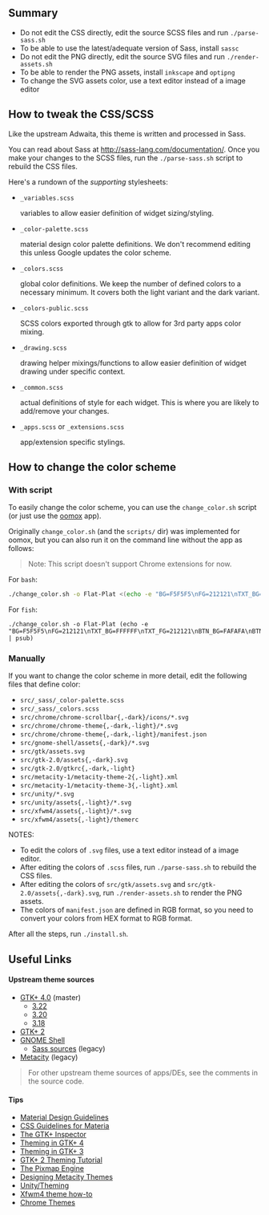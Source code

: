 ## Summary

- Do not edit the CSS directly, edit the source SCSS files and run `./parse-sass.sh`
- To be able to use the latest/adequate version of Sass, install `sassc`
- Do not edit the PNG directly, edit the source SVG files and run `./render-assets.sh`
- To be able to render the PNG assets, install `inkscape` and `optipng`
- To change the SVG assets color, use a text editor instead of a image editor

## How to tweak the CSS/SCSS

Like the upstream Adwaita, this theme is written and processed in Sass.

You can read about Sass at http://sass-lang.com/documentation/. Once you make
your changes to the SCSS files, run the `./parse-sass.sh` script to rebuild the
CSS files.

Here's a rundown of the _supporting_ stylesheets:

- `_variables.scss`

  variables to allow easier definition of widget sizing/styling.

- `_color-palette.scss`

  material design color palette definitions. We don't recommend editing this
  unless Google updates the color scheme.

- `_colors.scss`

  global color definitions. We keep the number of defined colors to a necessary
  minimum. It covers both the light variant and the dark variant.

- `_colors-public.scss`

  SCSS colors exported through gtk to allow for 3rd party apps color mixing.

- `_drawing.scss`

  drawing helper mixings/functions to allow easier definition of widget drawing
  under specific context.

- `_common.scss`

  actual definitions of style for each widget. This is where you are likely to
  add/remove your changes.

- `_apps.scss` or `_extensions.scss`

  app/extension specific stylings.

## How to change the color scheme

### With script

To easily change the color scheme, you can use the `change_color.sh` script (or
just use the [oomox](https://github.com/actionless/oomox) app).

Originally `change_color.sh` (and the `scripts/` dir) was implemented for oomox,
but you can also run it on the command line without the app as follows:

> Note: This script doesn't support Chrome extensions for now.

For `bash`:

```bash
./change_color.sh -o Flat-Plat <(echo -e "BG=F5F5F5\nFG=212121\nTXT_BG=FFFFFF\nTXT_FG=212121\nBTN_BG=FAFAFA\nBTN_FG=616161\nMENU_BG=455A64\nMENU_FG=FFFFFF\nSEL_BG=42A5F5\nSEL_FG=FFFFFF\nACCENT_BG=FF4081\nMATERIA_STYLE_COMPACT=False\n")
```

For `fish`:

```fish
./change_color.sh -o Flat-Plat (echo -e "BG=F5F5F5\nFG=212121\nTXT_BG=FFFFFF\nTXT_FG=212121\nBTN_BG=FAFAFA\nBTN_FG=616161\nMENU_BG=455A64\nMENU_FG=FFFFFF\nSEL_BG=42A5F5\nSEL_FG=FFFFFF\nACCENT_BG=FF4081\nMATERIA_STYLE_COMPACT=False\n" | psub)
```

### Manually

If you want to change the color scheme in more detail, edit the following files
that define color:

- `src/_sass/_color-palette.scss`
- `src/_sass/_colors.scss`
- `src/chrome/chrome-scrollbar{,-dark}/icons/*.svg`
- `src/chrome/chrome-theme{,-dark,-light}/*.svg`
- `src/chrome/chrome-theme{,-dark,-light}/manifest.json`
- `src/gnome-shell/assets{,-dark}/*.svg`
- `src/gtk/assets.svg`
- `src/gtk-2.0/assets{,-dark}.svg`
- `src/gtk-2.0/gtkrc{,-dark,-light}`
- `src/metacity-1/metacity-theme-2{,-light}.xml`
- `src/metacity-1/metacity-theme-3{,-light}.xml`
- `src/unity/*.svg`
- `src/unity/assets{,-light}/*.svg`
- `src/xfwm4/assets{,-light}/*.svg`
- `src/xfwm4/assets{,-light}/themerc`

NOTES:

- To edit the colors of `.svg` files, use a text editor instead of a image editor.
- After editing the colors of `.scss` files, run `./parse-sass.sh` to rebuild the CSS files.
- After editing the colors of `src/gtk/assets.svg` and `src/gtk-2.0/assets{,-dark}.svg`, run `./render-assets.sh` to render the PNG assets.
- The colors of `manifest.json` are defined in RGB format, so you need to convert your colors from HEX format to RGB format.

After all the steps, run `./install.sh`.

## Useful Links

#### Upstream theme sources

- [GTK+ 4.0](https://gitlab.gnome.org/GNOME/gtk/tree/master/gtk/theme/Adwaita) (master)
  - [3.22](https://gitlab.gnome.org/GNOME/gtk/tree/gtk-3-22/gtk/theme/Adwaita)
  - [3.20](https://gitlab.gnome.org/GNOME/gtk/tree/gtk-3-20/gtk/theme/Adwaita)
  - [3.18](https://gitlab.gnome.org/GNOME/gtk/tree/gtk-3-18/gtk/theme/Adwaita)
- [GTK+ 2](https://gitlab.gnome.org/GNOME/gnome-themes-extra/tree/master/themes/Adwaita/gtk-2.0)
- [GNOME Shell](https://gitlab.gnome.org/GNOME/gnome-shell/tree/master/data/theme)
  - [Sass sources](https://github.com/GNOME/gnome-shell-sass) (legacy)
- [Metacity](https://gitlab.gnome.org/GNOME/gnome-themes-extra/tree/gnome-3-14/themes/Adwaita/metacity-1) (legacy)

> For other upstream theme sources of apps/DEs, see the comments in the source code.

#### Tips

- [Material Design Guidelines](https://www.material.io/guidelines/)
- [CSS Guidelines for Materia](https://github.com/nana-4/materia-theme/wiki/CSS-Guidelines)
- [The GTK+ Inspector](https://blog.gtk.org/2017/04/05/the-gtk-inspector/)
- [Theming in GTK+ 4](https://developer.gnome.org/gtk4/stable/theming.html)
- [Theming in GTK+ 3](https://developer.gnome.org/gtk3/stable/theming.html)
- [GTK+ 2 Theming Tutorial](https://wiki.gnome.org/Attic/GnomeArt/Tutorials/GtkThemes)
- [The Pixmap Engine](https://wiki.gnome.org/Attic/GnomeArt/Tutorials/GtkEngines/PixmapEngine)
- [Designing Metacity Themes](https://wiki.gnome.org/Attic/GnomeArt/Tutorials/MetacityThemes)
- [Unity/Theming](https://wiki.ubuntu.com/Unity/Theming)
- [Xfwm4 theme how-to](https://wiki.xfce.org/howto/xfwm4_theme)
- [Chrome Themes](https://developer.chrome.com/extensions/themes)
